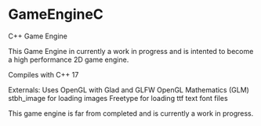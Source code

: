 # GameEngineC
C++ Game Engine

This Game Engine in currently a work in progress and is intented to become a high performance 2D game engine.

Compiles with C++ 17

Externals:
Uses OpenGL with Glad and GLFW
OpenGL Mathematics (GLM)
stbh_image for loading images
Freetype for loading ttf text font files


This game engine is far from completed and is currently a work in progress.
